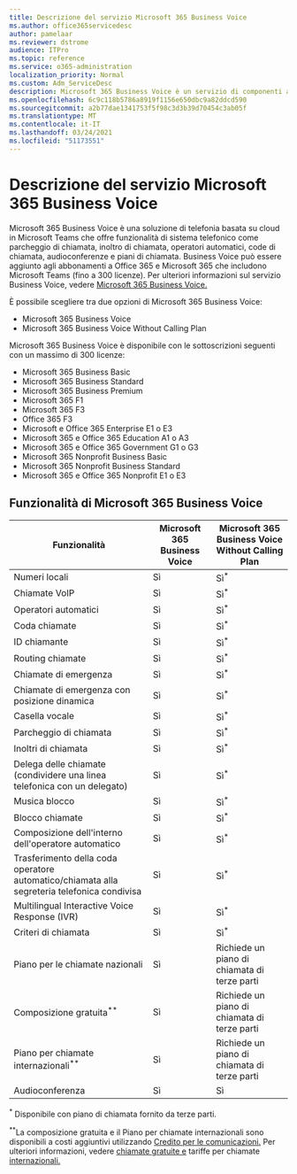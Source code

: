 ```yaml
---
title: Descrizione del servizio Microsoft 365 Business Voice
ms.author: office365servicedesc
author: pamelaar
ms.reviewer: dstrome
audience: ITPro
ms.topic: reference
ms.service: o365-administration
localization_priority: Normal
ms.custom: Adm_ServiceDesc
description: Microsoft 365 Business Voice è un servizio di componenti aggiuntivi che consente di utilizzare Microsoft Teams per le chiamate telefoniche. Questo combina sistema telefonico, piano per chiamate nazionali, SMS e audioconferenza.
ms.openlocfilehash: 6c9c118b5786a8919f1156e650dbc9a82ddcd590
ms.sourcegitcommit: a2b77dae1341753f5f98c3d3b39d70454c3ab05f
ms.translationtype: MT
ms.contentlocale: it-IT
ms.lasthandoff: 03/24/2021
ms.locfileid: "51173551"
---
```

# <a name="microsoft-365-business-voice-service-description"></a>Descrizione del servizio Microsoft 365 Business Voice

Microsoft 365 Business Voice è una soluzione di telefonia basata su cloud in Microsoft Teams che offre funzionalità di sistema telefonico come parcheggio di chiamata, inoltro di chiamata, operatori automatici, code di chiamata, audioconferenze e piani di chiamata. Business Voice può essere aggiunto agli abbonamenti a Office 365 e Microsoft 365 che includono Microsoft Teams (fino a 300 licenze). Per ulteriori informazioni sul servizio Business Voice, vedere [Microsoft 365 Business Voice.](/MicrosoftTeams/business-voice/whats-business-voice)

È possibile scegliere tra due opzioni di Microsoft 365 Business Voice:

- Microsoft 365 Business Voice
- Microsoft 365 Business Voice Without Calling Plan

Microsoft 365 Business Voice è disponibile con le sottoscrizioni seguenti con un massimo di 300 licenze:

- Microsoft 365 Business Basic
- Microsoft 365 Business Standard
- Microsoft 365 Business Premium
- Microsoft 365 F1
- Microsoft 365 F3
- Office 365 F3
- Microsoft e Office 365 Enterprise E1 o E3
- Microsoft 365 e Office 365 Education A1 o A3
- Microsoft 365 e Office 365 Government G1 o G3
- Microsoft 365 Nonprofit Business Basic
- Microsoft 365 Nonprofit Business Standard
- Microsoft 365 e Office 365 Nonprofit E1 o E3

## <a name="microsoft-365-business-voice-features"></a>Funzionalità di Microsoft 365 Business Voice

| Funzionalità | Microsoft 365 Business Voice | Microsoft 365 Business Voice Without Calling Plan |
|--------------------------------------------------------|------------------------------|---------------------------------------------------|
| Numeri locali | Sì | Sì<sup>*</sup> |
| Chiamate VoIP | Sì | Sì<sup>*</sup> |
| Operatori automatici | Sì | Sì<sup>*</sup> |
| Coda chiamate | Sì | Sì<sup>*</sup> |
| ID chiamante | Sì | Sì<sup>*</sup> |
| Routing chiamate | Sì | Sì<sup>*</sup> |
| Chiamate di emergenza | Sì | Sì<sup>*</sup> |
| Chiamate di emergenza con posizione dinamica | Sì | Sì<sup>*</sup> |
| Casella vocale | Sì | Sì<sup>*</sup> |
| Parcheggio di chiamata | Sì | Sì<sup>*</sup> |
| Inoltri di chiamata | Sì | Sì<sup>*</sup> |
| Delega delle chiamate (condividere una linea telefonica con un delegato) | Sì | Sì<sup>*</sup> |
| Musica blocco | Sì | Sì<sup>*</sup> |
| Blocco chiamate | Sì | Sì<sup>*</sup> |
| Composizione dell'interno dell'operatore automatico | Sì | Sì<sup>*</sup> |
| Trasferimento della coda operatore automatico/chiamata alla segreteria telefonica condivisa | Sì | Sì<sup>*</sup> |
| Multilingual Interactive Voice Response (IVR) | Sì | Sì<sup>*</sup> |
| Criteri di chiamata | Sì | Sì<sup>*</sup> |
| Piano per le chiamate nazionali | Sì | Richiede un piano di chiamata di terze parti |
| Composizione gratuita<sup>**</sup> | Sì | Richiede un piano di chiamata di terze parti |
| Piano per chiamate internazionali<sup>**</sup> | Sì | Richiede un piano di chiamata di terze parti |
| Audioconferenza | Sì | Sì |

<sup>*</sup> Disponibile con piano di chiamata fornito da terze parti.

<sup>**</sup>La composizione gratuita e il Piano per chiamate internazionali sono disponibili a costi aggiuntivi utilizzando [Credito per le comunicazioni.](/microsoftteams/what-are-communications-credits) Per ulteriori informazioni, vedere [chiamate gratuite e](/microsoftteams/toll-free-dialing-limitations-and-restrictions) tariffe per chiamate [internazionali.](https://www.microsoft.com/microsoft-365/microsoft-teams/voice-calling?rtc=1#ow-download-rates)